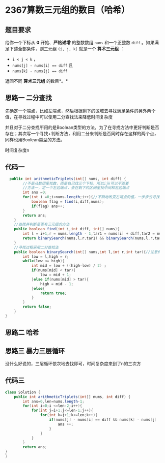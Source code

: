 # 2367算数三元组的数目（哈希）

## 题目要求

给你一个下标从 **0** 开始、**严格递增** 的整数数组 `nums` 和一个正整数 `diff` 。如果满足下述全部条件，则三元组 `(i, j, k)` 就是一个 **算术三元组** ：

- `i < j < k` ，
- `nums[j] - nums[i] == diff` 且
- `nums[k] - nums[j] == diff`

返回不同 **算术三元组** 的数目*。*

## 思路一 二分查找

先确定一个端点，比如左端点，然后根据剩下的区域去寻找满足条件的另外两个值，在寻找过程中可以使用二分查找法来降低时间复杂度

并且对于二分查找所用的是Boolean类型的方法，为了在寻找方法中更好判断是否存在；其次写一个寻找+判断方法，利用二分来判断是否同时存在这样的两个点，同样也用Boolean类型的方法。

时间复杂度n

## 代码一

```java
  public int arithmeticTriplets(int[] nums, int diff) {
        //不是从数组里找数，而是自己找三个下标，所以ijk可以不连着
        //方法一，定一个左边端点，去在剩下的区间里找中间和右边端点
        int ans =0;
        for(int i =0;i<nums.length;i++){//不断地改变左端点的值，一步步去寻找
            boolean flag = find(i,diff,nums);
            if(flag) ans++;
        }
        return ans;
    }
    //查找并判断是否有三元组的方法
    public boolean find(int i,int diff, int[] nums){
        int l = i+1,r = nums.length - 1,tar1 = nums[i] + diff,tar2 = nums[i] +2*diff;
        return binarySearch(nums,l,r,tar1) && binarySearch(nums,l,r,tar2);
    }
    //寻找过程采用二分查找法
    public boolean binarySearch(int[] nums,int l,int r,int tar){//注意传参时数组[] nums
        int low = l,high = r;
        while(low <= high){
            int mid = low + ((high-low) / 2) ;
            if(nums[mid] < tar){
                low = mid + 1;
            }else if(nums[mid] > tar){
                high = mid - 1;
            }else{
                return true;
            }
        }
        return false;
    }
}
```

## 思路二 哈希

## 思路三 暴力三层循环

没什么好说的，三层循环依次地去找即可，时间复杂度来到了n的三次方

## 代码三

```java
class Solution {
    public int arithmeticTriplets(int[] nums, int diff) {
        int ans=0,len=nums.length-1;
        for(int i=0;i <=len-2;i++){
            for(int j=i+1;j<=len-1;j++){
                for(int k=j+1;k<=len;k++){
                    if(nums[j] - nums[i] == diff && nums[k] - nums[j]  == diff){
                        ans ++;
                    }
                }
            }
        }
        return ans;
}
}